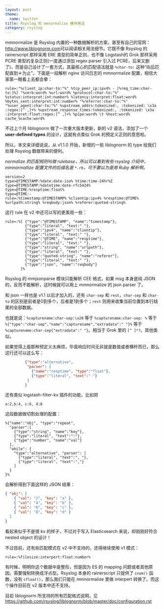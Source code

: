 ```yaml
---
layout: post
theme:
  name: twitter
title: Rsyslog 的 mmnormalize 模块用法
category: rsyslog
---
```


mmnormalize 是 Rsyslog 内置的一种数据解析的方案，甚至有自己的官网：<http://www.liblognorm.com>可以阅读相关用法细节。它既不像 Rsyslog 的 rainerscript 那样采用 ERE 类型的简单正则，也不像 Logstash的 Grok 那样采用 PCRE 类型的复杂正则(一度通过添加 regex parser 引入过 PCRE，后来又删了)，而是自己设计了一套方式，其最核心的匹配语法就是 `%char-to:` 这种“向后匹配直到＊为止”。下面是一段解析 nginx 访问日志的 mmnormalize 配置，相信大家第一眼看上去都会晕：

```
rule=:"%client_ip:char-to:"%" %tcp_peer_ip:ipv4% - [%req_time:char-to:]%] "%verb:word% %url:word% %protocol:char-to:"%" %status:interpret:int:number% %latency:interpret:float:word% %bytes_sent:interpret:int:number% "%referrer:char-to:"%" "%user_agent:char-to:"%" %upstream_addrs:tokenized:, :tokenized: \x3a :regex:[^ ,]+% %upstream_response_times:tokenized:, :tokenized: \x3a :interpret:float:regex:[^ ,]+% %pipe:word% \t %host:word% cache_%cache:word%
```

不过上个月 liblognorm 做了一次重大版本更新，新的 v2 语法，添加了一个 **user-defined types** 的设计，这就有点类似 Grok 的预定义正则的意思啦。

所以，本文来详细说说，从 v1.1.0 开始，新增的一些 liblognorm 的 type 给我们处理 Rsyslog 数据带来的便利。

_normalize 的匹配规则叫做 rulebase，所以可以看到有些 rsyslog 介绍中，mmnormallize 配置文件的后缀名是 `*.rb`，可不要以为是用 Ruby 解析啊。_

```
version=2
type=@TIMESTAMP:%date:date-iso% %time:time-24hr%Z
type=@TIMESTAMP:%datetime:date-rfc5424%
type=@TIME:%resptime:float%
type=@TIME:-
rule=:%timestamp:@TIMESTAMP% %clientip:ipv4% %resptime:@TIME% %urlpath:string% %reqbody:json% %referer:quoted-string%

```

这行 rule 在 v2 中还可以写的更美观一些：

```
rule=:%[ {"type":"@TIMESTAMP", "name":"timestamp"},
         {"type":"literal", "text:" "},
         {"type":"ipv4", "name":"clientip"},
         {"type":"literal", "text:" "},
         {"type":"@TIME", "name":"resptime"},
         {"type":"literal", "text:" "},
         {"type":"string", "name":"urlpath"},
         {"type":"literal", "text:" "},
         {"type":"quoted-string", "name":"referer"},
         {"type":"literal", "text:" "},
         {"type":"json", "name":"reqbody"}
       ]%
```

Rsyslog 的 mmjsonparse 模块只能解析 CEE 格式，如果 msg 本身是纯 JSON 的，反而不能解析，这时候就可以用上 mmnormalize 的 json parser 了。

和 json 一样也是 v1.1 以后才加入的，还有 `char-sep` 和 `rest`，`char-sep` 和 `char-to` 的区别是前者是0到多个，后者是1到多个；`rest` 则用来收集当前位置到本行结尾的全部数据。

也就是说：`%capturename:char-sep:\x20` 等于 `%capturename:char-sep: %` 等于 `%{"type":"char-sep","name":"capturename","extradata":" "}%` 等于 `%capturename:char-sep{"extradata":" "}`。相当于 Grok 里的 `[^ ]*?`。其他类似。

如果觉得上面那种预定义太麻烦，毕竟响应时间无非就是数值或者横杆而已，那么这行还可以这么写：

```json
         {"type":"alternative",
          "parser": [
            {"name":"resptime", "type":"float"},
            {"type":"literal", "text":"-"}
          ]
         }
```

还有类似 logstash-filter-kv 插件的功能，比如把

    a:2,b:4, c:6, d:8

这段数据做切割处理的配置：

```
%{"name":"obj", "type":"repeat",
  "parser":[
    {"type":"string", "name":"key"},
    {"type":"literal", "text":":"},
    {"type":"number", "name":"val"}
  ],
  "while": {
    "type":"alternative", "parser": [
      {"type":"literal", "text":", "},
      {"type":"literal", "text":","}
    ]
  } 
}%
```

会解析得到下面这样的 JSON 结果：

```json
{ "obj": [
    { "val": "2", "key": "a" },
    { "val": "4", "key": "b" },
    { "val": "6", "key": "c" },
    { "val": "8", "key": "d" }
  ]
}
```

看起来似乎不是很 kv 的样子，不过对于写入 Elasticsearch 来说，却刚刚好符合 nested object 的设计！

不过目前，还有些匹配模式在 v2 中不支持的，还得继续使用 v1 模式：

```
rule=:%filesize:interpert:float:number%
```

有时候，明明你这个数据中是整形，但是因为 ES 的 mapping 问题或者其他原因，需要强制转换成浮点型。Rsyslog 本身的 rainerscript 只提供了 `cnum()` 函数，没有 `cfloat()`，那么我们只能在 mmnormalize 里做 interpert 转换了。而这个操作目前在 v2 版本中还不支持。

目前 liblognorm 所支持的所有匹配格式说明，见<https://github.com/rsyslog/liblognorm/blob/master/doc/configuration.rst>
